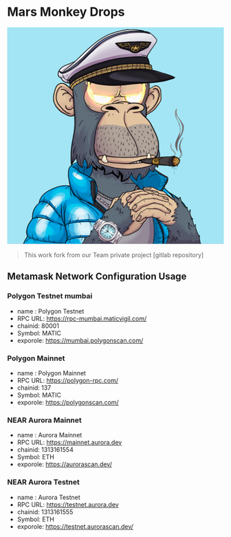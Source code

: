 # Mars Monkey Drops

![ Mars Monkey Drops](logo.png)

> This work fork from our Team private project [gitlab repository]

## Metamask Network Configuration Usage


### Polygon Testnet mumbai
- name : Polygon Testnet
- RPC URL: https://rpc-mumbai.maticvigil.com/
- chainid: 80001
- Symbol: MATIC
- exporole: https://mumbai.polygonscan.com/
  
### Polygon Mainnet
- name : Polygon Mainnet
- RPC URL: https://polygon-rpc.com/
- chainid: 137
- Symbol: MATIC
- exporole: https://polygonscan.com/


### NEAR Aurora Mainnet

- name : Aurora Mainnet
- RPC URL: https://mainnet.aurora.dev
- chainid: 1313161554
- Symbol: ETH
- exporole: https://aurorascan.dev/

### NEAR Aurora Testnet

- name : Aurora Testnet
- RPC URL: https://testnet.aurora.dev
- chainid: 1313161555
- Symbol: ETH
- exporole: https://testnet.aurorascan.dev/
